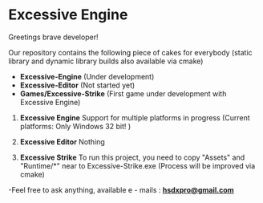 Excessive Engine
================

Greetings brave developer!

Our repository contains the following piece of cakes for everybody 
(static library and dynamic library builds also available via cmake)
- **Excessive-Engine**        (Under development)
- **Excessive-Editor**        (Not started yet)
- **Games/Excessive-Strike**  (First game under development with Excessive Engine)

1. **Excessive Engine**
Support for multiple platforms in progress (Current platforms: Only Windows 32 bit! )

2. **Excessive Editor**
Nothing

3. **Excessive Strike**
To run this project, you need to copy "Assets" and "Runtime/*" near to Excessive-Strike.exe  (Process will be improved via cmake)

-Feel free to ask anything, available e - mails :
**hsdxpro@gmail.com**
